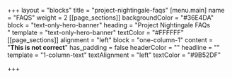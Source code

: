 +++
layout = "blocks"
title = "project-nightingale-faqs"
[menu.main]
name = "FAQS"
weight = 2
[[page_sections]]
backgroundColor = "#36E4DA"
block = "text-only-hero-banner"
heading = "Project Nightingale FAQs<br>"
template = "text-only-hero-banner"
textColor = "#FFFFFF"
[[page_sections]]
alignment = "left"
block = "one-column-1"
content = "<strong>This is not correct</strong>"
has_padding = false
headerColor = ""
headline = ""
template = "1-column-text"
textAlignment = "left"
textColor = "#9B52DF"

+++
